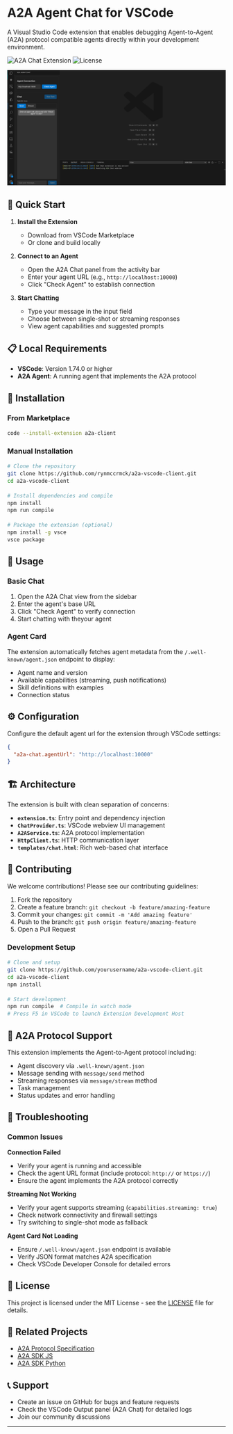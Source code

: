 # A2A Agent Chat for VSCode

A Visual Studio Code extension that enables debugging Agent-to-Agent (A2A) protocol compatible agents directly within your development environment.

![A2A Chat Extension](https://img.shields.io/badge/VSCode-Extension-blue)
![License](https://img.shields.io/badge/license-MIT-green)

![Screenshot](src/assets/screenshot.png)

## 🚀 Quick Start

1. **Install the Extension**

   - Download from VSCode Marketplace
   - Or clone and build locally

2. **Connect to an Agent**

   - Open the A2A Chat panel from the activity bar
   - Enter your agent URL (e.g., `http://localhost:10000`)
   - Click "Check Agent" to establish connection

3. **Start Chatting**
   - Type your message in the input field
   - Choose between single-shot or streaming responses
   - View agent capabilities and suggested prompts

## 📋 Local Requirements

- **VSCode**: Version 1.74.0 or higher
- **A2A Agent**: A running agent that implements the A2A protocol

## 🔧 Installation

### From Marketplace

```bash
code --install-extension a2a-client
```

### Manual Installation

```bash
# Clone the repository
git clone https://github.com/rynmccrmck/a2a-vscode-client.git
cd a2a-vscode-client

# Install dependencies and compile
npm install
npm run compile

# Package the extension (optional)
npm install -g vsce
vsce package
```

## 🎯 Usage

### Basic Chat

1. Open the A2A Chat view from the sidebar
2. Enter the agent's base URL
3. Click "Check Agent" to verify connection
4. Start chatting with theyour agent

### Agent Card

The extension automatically fetches agent metadata from the `/.well-known/agent.json` endpoint to display:

- Agent name and version
- Available capabilities (streaming, push notifications)
- Skill definitions with examples
- Connection status

## ⚙️ Configuration

Configure the default agent url for the extension through VSCode settings:

```json
{
  "a2a-chat.agentUrl": "http://localhost:10000"
}
```

## 🏗️ Architecture

The extension is built with clean separation of concerns:

- **`extension.ts`**: Entry point and dependency injection
- **`ChatProvider.ts`**: VSCode webview UI management
- **`A2AService.ts`**: A2A protocol implementation
- **`HttpClient.ts`**: HTTP communication layer
- **`templates/chat.html`**: Rich web-based chat interface

## 🤝 Contributing

We welcome contributions! Please see our contributing guidelines:

1. Fork the repository
2. Create a feature branch: `git checkout -b feature/amazing-feature`
3. Commit your changes: `git commit -m 'Add amazing feature'`
4. Push to the branch: `git push origin feature/amazing-feature`
5. Open a Pull Request

### Development Setup

```bash
# Clone and setup
git clone https://github.com/yourusername/a2a-vscode-client.git
cd a2a-vscode-client
npm install

# Start development
npm run compile  # Compile in watch mode
# Press F5 in VSCode to launch Extension Development Host
```

## 📝 A2A Protocol Support

This extension implements the Agent-to-Agent protocol including:

- Agent discovery via `.well-known/agent.json`
- Message sending with `message/send` method
- Streaming responses via `message/stream` method
- Task management
- Status updates and error handling

## 🐛 Troubleshooting

### Common Issues

**Connection Failed**

- Verify your agent is running and accessible
- Check the agent URL format (include protocol: `http://` or `https://`)
- Ensure the agent implements the A2A protocol correctly

**Streaming Not Working**

- Verify your agent supports streaming (`capabilities.streaming: true`)
- Check network connectivity and firewall settings
- Try switching to single-shot mode as fallback

**Agent Card Not Loading**

- Ensure `/.well-known/agent.json` endpoint is available
- Verify JSON format matches A2A specification
- Check VSCode Developer Console for detailed errors

## 📄 License

This project is licensed under the MIT License - see the [LICENSE](LICENCE.txt) file for details.

## 🔗 Related Projects

- [A2A Protocol Specification](https://github.com/a2aproject/A2A)
- [A2A SDK JS](https://github.com/a2aproject/a2a-js)
- [A2A SDK Python](https://github.com/a2aproject/a2a-python)

## 📞 Support

- Create an issue on GitHub for bugs and feature requests
- Check the VSCode Output panel (A2A Chat) for detailed logs
- Join our community discussions

---
